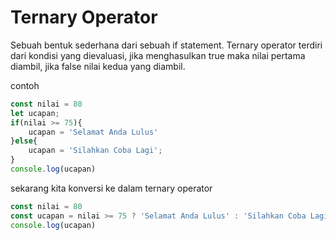 # Ternary Operator

Sebuah bentuk sederhana dari sebuah if statement. Ternary operator terdiri dari kondisi yang dievaluasi, jika menghasulkan true maka nilai pertama diambil, jika false nilai kedua yang diambil.

contoh

```js
const nilai = 80
let ucapan;
if(nilai >= 75){
    ucapan = 'Selamat Anda Lulus'
}else{
    ucapan = 'Silahkan Coba Lagi';
}
console.log(ucapan)
```

sekarang kita konversi ke dalam ternary operator

```js
const nilai = 80
const ucapan = nilai >= 75 ? 'Selamat Anda Lulus' : 'Silahkan Coba Lagi'
console.log(ucapan)
```
